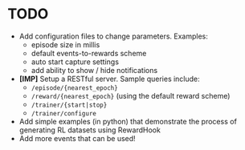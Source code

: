 
# TODO
- Add configuration files to change parameters. Examples:
    - episode size in millis
	- default events-to-rewards scheme
	- auto start capture settings
	- add ability to show / hide notifications
- **[IMP]** Setup a RESTful server. Sample queries include:
	- `/episode/{nearest_epoch}`
	- `/reward/{nearest_epoch}` (using the default reward scheme)
	- `/trainer/{start|stop}`
	- `/trainer/configure`
- Add simple examples (in python) that demonstrate the process of generating RL datasets using RewardHook
- Add more events that can be used!
